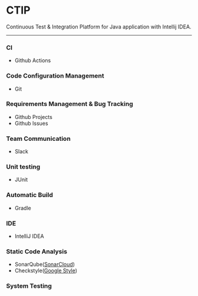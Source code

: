 # CTIP
Continuous Test & Integration Platform for Java application with Intellij IDEA.

---

### CI
- Github Actions

### Code Configuration Management
- Git

### Requirements Management & Bug Tracking
- Github Projects
- Github Issues

### Team Communication 
- Slack

### Unit testing
- JUnit

### Automatic Build
- Gradle

### IDE
- IntelliJ IDEA

### Static Code Analysis
- SonarQube([SonarCloud](https://sonarcloud.io/dashboard?id=sys09270883_ctip))
- Checkstyle([Google Style](https://github.com/google/styleguide/blob/gh-pages/intellij-java-google-style.xml))

### System Testing
